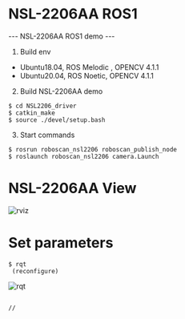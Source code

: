 # NSL-2206AA ROS1
--- NSL-2206AA ROS1 demo ---

1. Build env
 - Ubuntu18.04, ROS Melodic , OPENCV 4.1.1
 - Ubuntu20.04, ROS Noetic, OPENCV 4.1.1
 
 
 
2. Build NSL-2206AA demo
```
$ cd NSL2206_driver
$ catkin_make
$ source ./devel/setup.bash
```
 
3. Start commands
```
$ rosrun roboscan_nsl2206 roboscan_publish_node
$ roslaunch roboscan_nsl2206 camera.Launch
```

# NSL-2206AA View

![rviz](https://user-images.githubusercontent.com/106071093/230008512-38708b55-997e-4b72-89c4-a771e6d54154.png)



# Set parameters
```
$ rqt
 (reconfigure)
```

![rqt](https://user-images.githubusercontent.com/106071093/230008611-651e479b-a96c-451e-b929-d34aeeb9be2c.png)



```

//
```

 



 
 
 
